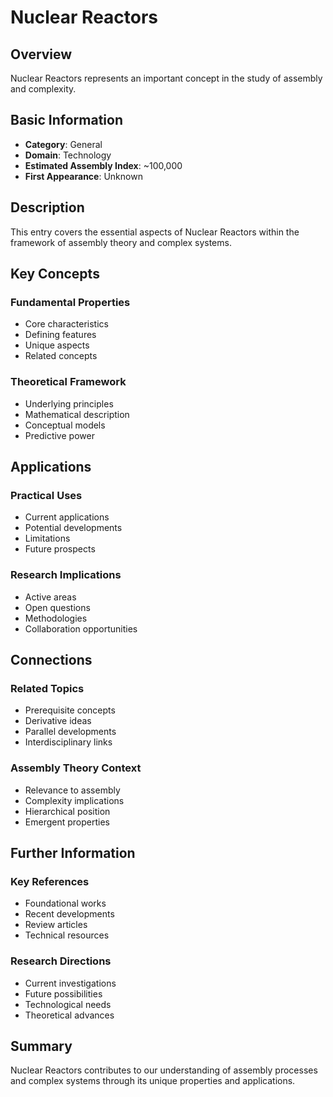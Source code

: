 # Nuclear Reactors

## Overview

Nuclear Reactors represents an important concept in the study of assembly and complexity.

## Basic Information

- **Category**: General
- **Domain**: Technology
- **Estimated Assembly Index**: ~100,000
- **First Appearance**: Unknown

## Description

This entry covers the essential aspects of Nuclear Reactors within the framework of assembly theory and complex systems.

## Key Concepts

### Fundamental Properties
- Core characteristics
- Defining features
- Unique aspects
- Related concepts

### Theoretical Framework
- Underlying principles
- Mathematical description
- Conceptual models
- Predictive power

## Applications

### Practical Uses
- Current applications
- Potential developments
- Limitations
- Future prospects

### Research Implications
- Active areas
- Open questions
- Methodologies
- Collaboration opportunities

## Connections

### Related Topics
- Prerequisite concepts
- Derivative ideas
- Parallel developments
- Interdisciplinary links

### Assembly Theory Context
- Relevance to assembly
- Complexity implications
- Hierarchical position
- Emergent properties

## Further Information

### Key References
- Foundational works
- Recent developments
- Review articles
- Technical resources

### Research Directions
- Current investigations
- Future possibilities
- Technological needs
- Theoretical advances

## Summary

Nuclear Reactors contributes to our understanding of assembly processes and complex systems through its unique properties and applications.
